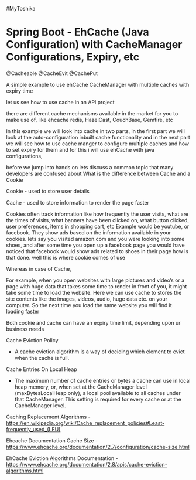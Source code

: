 #MyToshika

# Spring Boot - EhCache (Java Configuration) with CacheManager Configurations, Expiry, etc

@Cacheable
@CacheEvit
@CachePut

A simple example to use ehCache CacheManager with multiple caches with expiry time

let us see how to use cache in an API project

there are different cache mechanisms available in the market for you to make use of, like ehcache redis, HazelCast, CouchBase, Gemfire, etc

In this example we will look into cache in two parts, in the first part we will look at the auto-configuration inbuilt cache functionality and in the next part we will see how to use cache manger to configure multiple caches and how to set expiry for them and for this i will use ehCache with java configurations, 

before we jump into hands on lets discuss a common topic that many developers are confused about
What is the difference between Cache and a Cookie

Cookie - used to store user details

Cache - used to store information to render the page faster

Cookies often track information like how frequently the user visits, what are the times of visits, what banners have been clicked on, what button clicked, user preferences, items in shopping cart, etc
Example would be youtube, or facebook. They show ads based on the information available in your cookies.
lets say you visited amazon.com and you were looking into some shoes, and after some time you open up a facebook page
you would have noticed that facebook would show ads related to shoes in their page how is that done. 
well this is where cookie comes of use

Whereas in case of Cache,

For example, when you open websites with large pictures and video’s or a page with huge data that takes some time to render in front of you, it might take some time to load the website.
Here we can use cache to stores the site contents like the images, videos, audio, huge data etc. on your computer. So the next time you load the same website you will find it loading faster

Both cookie and cache can have an expiry time limit, depending upon ur business needs


Cache Eviction Policy

- A cache eviction algorithm is a way of deciding which element to evict when the cache is full.

Cache Entries On Local Heap

- The maximum number of cache entries or bytes a cache can use in local heap memory, or, when set at the CacheManager level (maxBytesLocalHeap only), a local pool available to all caches under that CacheManager. This setting is required for every cache or at the CacheManager level.


Caching Replacement Algorithms - 
https://en.wikipedia.org/wiki/Cache_replacement_policies#Least-frequently_used_(LFU)

Ehcache Documentation Cache Size - 
https://www.ehcache.org/documentation/2.7/configuration/cache-size.html

EhCache Eviction Algorithms Documentation - 
https://www.ehcache.org/documentation/2.8/apis/cache-eviction-algorithms.html
